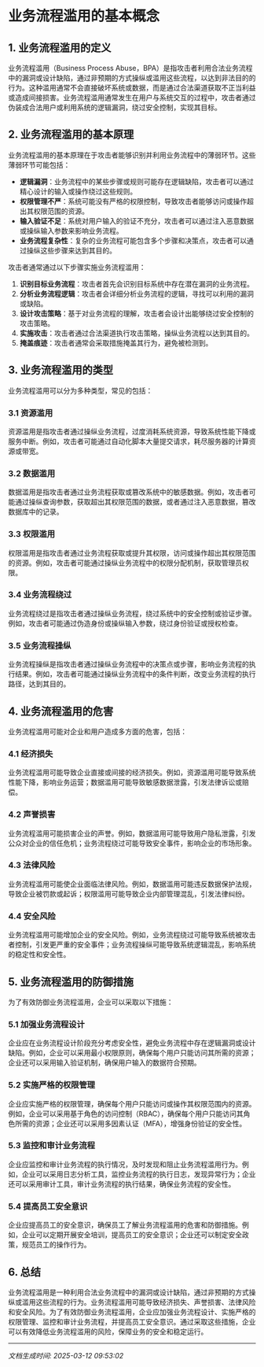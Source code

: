 # 业务流程滥用的基本概念

## 1. 业务流程滥用的定义

业务流程滥用（Business Process Abuse，BPA）是指攻击者利用合法业务流程中的漏洞或设计缺陷，通过非预期的方式操纵或滥用这些流程，以达到非法目的的行为。这种滥用通常不会直接破坏系统或数据，而是通过合法渠道获取不正当利益或造成间接损害。业务流程滥用通常发生在用户与系统交互的过程中，攻击者通过伪装成合法用户或利用系统的逻辑漏洞，绕过安全控制，实现其目标。

## 2. 业务流程滥用的基本原理

业务流程滥用的基本原理在于攻击者能够识别并利用业务流程中的薄弱环节。这些薄弱环节可能包括：

- **逻辑漏洞**：业务流程中的某些步骤或规则可能存在逻辑缺陷，攻击者可以通过精心设计的输入或操作绕过这些规则。
- **权限管理不严**：系统可能没有严格的权限控制，导致攻击者能够访问或操作超出其权限范围的资源。
- **输入验证不足**：系统对用户输入的验证不充分，攻击者可以通过注入恶意数据或操纵输入参数来影响业务流程。
- **业务流程复杂性**：复杂的业务流程可能包含多个步骤和决策点，攻击者可以通过操纵这些步骤来达到其目的。

攻击者通常通过以下步骤实施业务流程滥用：

1. **识别目标业务流程**：攻击者首先会识别目标系统中存在潜在漏洞的业务流程。
2. **分析业务流程逻辑**：攻击者会详细分析业务流程的逻辑，寻找可以利用的漏洞或缺陷。
3. **设计攻击策略**：基于对业务流程的理解，攻击者会设计出能够绕过安全控制的攻击策略。
4. **实施攻击**：攻击者通过合法渠道执行攻击策略，操纵业务流程以达到其目的。
5. **掩盖痕迹**：攻击者通常会采取措施掩盖其行为，避免被检测到。

## 3. 业务流程滥用的类型

业务流程滥用可以分为多种类型，常见的包括：

### 3.1 资源滥用

资源滥用是指攻击者通过操纵业务流程，过度消耗系统资源，导致系统性能下降或服务中断。例如，攻击者可能通过自动化脚本大量提交请求，耗尽服务器的计算资源或带宽。

### 3.2 数据滥用

数据滥用是指攻击者通过业务流程获取或篡改系统中的敏感数据。例如，攻击者可能通过操纵查询参数，获取超出其权限范围的数据，或者通过注入恶意数据，篡改数据库中的记录。

### 3.3 权限滥用

权限滥用是指攻击者通过业务流程获取或提升其权限，访问或操作超出其权限范围的资源。例如，攻击者可能通过操纵业务流程中的权限分配机制，获取管理员权限。

### 3.4 业务流程绕过

业务流程绕过是指攻击者通过操纵业务流程，绕过系统中的安全控制或验证步骤。例如，攻击者可能通过伪造身份或操纵输入参数，绕过身份验证或授权检查。

### 3.5 业务流程操纵

业务流程操纵是指攻击者通过操纵业务流程中的决策点或步骤，影响业务流程的执行结果。例如，攻击者可能通过操纵业务流程中的条件判断，改变业务流程的执行路径，达到其目的。

## 4. 业务流程滥用的危害

业务流程滥用可能对企业和用户造成多方面的危害，包括：

### 4.1 经济损失

业务流程滥用可能导致企业直接或间接的经济损失。例如，资源滥用可能导致系统性能下降，影响业务运营；数据滥用可能导致敏感数据泄露，引发法律诉讼或赔偿。

### 4.2 声誉损害

业务流程滥用可能损害企业的声誉。例如，数据滥用可能导致用户隐私泄露，引发公众对企业的信任危机；业务流程绕过可能导致安全事件，影响企业的市场形象。

### 4.3 法律风险

业务流程滥用可能使企业面临法律风险。例如，数据滥用可能违反数据保护法规，导致企业被罚款或起诉；权限滥用可能导致企业内部管理混乱，引发法律纠纷。

### 4.4 安全风险

业务流程滥用可能增加企业的安全风险。例如，业务流程绕过可能导致系统被攻击者控制，引发更严重的安全事件；业务流程操纵可能导致系统逻辑混乱，影响系统的稳定性和安全性。

## 5. 业务流程滥用的防御措施

为了有效防御业务流程滥用，企业可以采取以下措施：

### 5.1 加强业务流程设计

企业应在业务流程设计阶段充分考虑安全性，避免业务流程中存在逻辑漏洞或设计缺陷。例如，企业可以采用最小权限原则，确保每个用户只能访问其所需的资源；企业还可以采用输入验证机制，确保用户输入的数据符合预期。

### 5.2 实施严格的权限管理

企业应实施严格的权限管理，确保每个用户只能访问或操作其权限范围内的资源。例如，企业可以采用基于角色的访问控制（RBAC），确保每个用户只能访问其角色所需的资源；企业还可以采用多因素认证（MFA），增强身份验证的安全性。

### 5.3 监控和审计业务流程

企业应监控和审计业务流程的执行情况，及时发现和阻止业务流程滥用行为。例如，企业可以采用日志分析工具，监控业务流程的执行日志，发现异常行为；企业还可以采用审计工具，审计业务流程的执行结果，确保业务流程的安全性。

### 5.4 提高员工安全意识

企业应提高员工的安全意识，确保员工了解业务流程滥用的危害和防御措施。例如，企业可以定期开展安全培训，提高员工的安全意识；企业还可以制定安全政策，规范员工的操作行为。

## 6. 总结

业务流程滥用是一种利用合法业务流程中的漏洞或设计缺陷，通过非预期的方式操纵或滥用这些流程的行为。业务流程滥用可能导致经济损失、声誉损害、法律风险和安全风险。为了有效防御业务流程滥用，企业应加强业务流程设计、实施严格的权限管理、监控和审计业务流程，并提高员工安全意识。通过采取这些措施，企业可以有效降低业务流程滥用的风险，保障业务的安全和稳定运行。

---

*文档生成时间: 2025-03-12 09:53:02*
